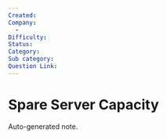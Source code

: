 ```yaml
---
Created:
Company:
  -
Difficulty:
Status:
Category:
Sub category:
Question Link:
---
```

# Spare Server Capacity

Auto-generated note.
